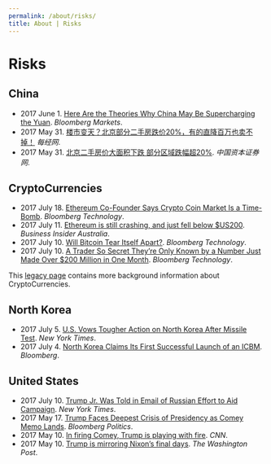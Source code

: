 ```yaml
---
permalink: /about/risks/
title: About | Risks
---
```

# Risks

## China

* 2017 June 1. [Here Are the Theories Why China May Be Supercharging the Yuan](https://www.bloomberg.com/news/articles/2017-06-01/here-are-the-theories-why-china-may-be-supercharging-the-yuan). *Bloomberg Markets*.
* 2017 May 31. [楼市变天？北京部分二手房跌价20%，有的直降百万也卖不掉！](http://www.nbd.com.cn/articles/2017-05-31/1112397.html) *每经网*.
* 2017 May 31. [北京二手房价大面积下跌 部分区域跌幅超20%](http://www.ccstock.cn/finace/house/2017-05-31/A1496163002261.html). *中国资本证券网*.

## CryptoCurrencies

* 2017 July 18. [Ethereum Co-Founder Says Crypto Coin Market Is a Time-Bomb](https://www.bloomberg.com/news/articles/2017-07-18/ethereum-co-founder-says-crypto-coin-market-is-ticking-time-bomb). *Bloomberg Technology*.
* 2017 July 11. [Ethereum is still crashing, and just fell below $US200](https://www.businessinsider.com.au/ethereum-has-lost-almost-20-of-its-value-in-the-last-24-hours-2017-7). *Business Insider Australia*.
* 2017 July 10. [Will Bitcoin Tear Itself Apart?](https://www.bloomberg.com/news/articles/2017-07-10/bitcoin-risks-splintering-as-civil-war-enters-critical-month). *Bloomberg Technology*.
* 2017 July 10. [A Trader So Secret They’re Only Known by a Number Just Made Over $200 Million in One Month](https://www.bloomberg.com/news/articles/2017-07-10/secret-millions-for-0x00a651d43b6e209f5ada45a35f92efc0de3a5184). *Bloomberg Technology*.

This [legacy page](http://realai.org/about/risks/coins/) contains more background information about CryptoCurrencies.

## North Korea

* 2017 July 5. [U.S. Vows Tougher Action on North Korea After Missile Test](https://www.nytimes.com/2017/07/05/world/asia/north-korea-war-us-icbm.html). *New York Times*.
* 2017 July 4. [North Korea Claims Its First Successful Launch of an ICBM](https://www.bloomberg.com/news/articles/2017-07-04/north-korea-claims-successful-intercontinental-missile-launch). *Bloomberg*.

## United States

* 2017 July 10. [Trump Jr. Was Told in Email of Russian Effort to Aid Campaign](https://www.nytimes.com/2017/07/10/us/politics/donald-trump-jr-russia-email-candidacy.html). *New York Times*.
* 2017 May 17. [Trump Faces Deepest Crisis of Presidency as Comey Memo Lands](https://www.bloomberg.com/politics/articles/2017-05-17/trump-faces-deepest-crisis-of-presidency-as-comey-memo-surfaces). *Bloomberg Politics*.
* 2017 May 10. [In firing Comey, Trump is playing with fire](http://edition.cnn.com/2017/05/09/opinions/trump-comey-huge-trouble-opinion-callan/). *CNN*.
* 2017 May 10. [Trump is mirroring Nixon’s final days](https://www.washingtonpost.com/posteverything/wp/2017/05/10/trump-is-mirroring-nixons-final-days/). *The Washington Post*.
